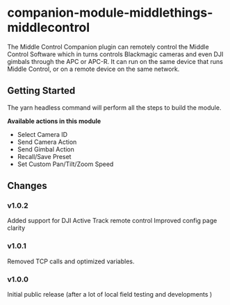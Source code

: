 # companion-module-middlethings-middlecontrol

The Middle Control Companion plugin can remotely control the Middle Control Software which in turns controls Blackmagic cameras and even DJI gimbals through the APC or APC-R. It can run on the same device that runs Middle Control, or on a remote device on the same network.

## Getting Started

The yarn headless command will perform all the steps to build the module.

**Available actions in this module**

- Select Camera ID
- Send Camera Action
- Send Gimbal Action
- Recall/Save Preset
- Set Custom Pan/Tilt/Zoom Speed

## Changes

### v1.0.2

Added support for DJI Active Track remote control 
Improved config page clarity

### v1.0.1

Removed TCP calls and optimized variables.

### v1.0.0

Initial public release (after a lot of local field testing and developments )
